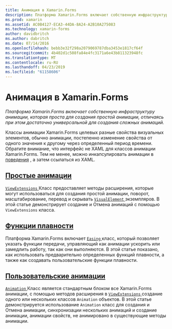 ```yaml
---
title: Анимация в Xamarin.Forms
description: Платформа Xamarin.Forms включает собственную инфраструктуру анимации, которая проста для создания простой анимации, отличаясь при этом достаточно универсальной для создания сложных анимаций.
ms.prod: xamarin
ms.assetid: AC0B4127-ECA3-44DA-8A24-A2B10A275083
ms.technology: xamarin-forms
author: davidbritch
ms.author: dabritch
ms.date: 07/14/2016
ms.openlocfilehash: bebb3e32f298a2079069787dba3453e1817cf64f
ms.sourcegitcommit: 4b402d1c508fa84e4fc3171a6e43b811323948fc
ms.translationtype: MT
ms.contentlocale: ru-RU
ms.lasthandoff: 04/23/2019
ms.locfileid: "61158606"
---
```

# <a name="animation-in-xamarinforms"></a>Анимация в Xamarin.Forms

_Платформа Xamarin.Forms включает собственную инфраструктуру анимации, которая проста для создания простой анимации, отличаясь при этом достаточно универсальной для создания сложных анимаций._

Классы анимации Xamarin.Forms целевых разные свойства визуальных элементов, обычно анимации, постепенно изменение свойства от одного значения к другому через определенный период времени. Обратите внимание, что интерфейс не XAML для классов анимации Xamarin.Forms. Тем не менее, можно инкапсулировать анимации в [поведения](~/xamarin-forms/app-fundamentals/behaviors/index.md) , а затем ссылаться из XAML.

## <a name="simple-animationssimplemd"></a>[Простые анимации](simple.md)

[ `ViewExtensions` ](xref:Xamarin.Forms.ViewExtensions) Класс предоставляет методы расширения, которые могут использоваться для создания простой анимации, поворот, масштабирование, перевод и скрывать [ `VisualElement` ](xref:Xamarin.Forms.VisualElement) экземпляров. В этой статье демонстрирует создание и Отмена анимаций с помощью `ViewExtensions` класса.

## <a name="easing-functionseasingmd"></a>[Функции плавности](easing.md)

Платформа Xamarin.Forms включает [ `Easing` ](xref:Xamarin.Forms.Easing) класс, который позволяет указать функции передачи, управляющий как анимации ускорить или замедлить работу, так как они выполняются. В этой статье показано, как использовать предварительно определенных функций плавности, а также как создавать пользовательские функции плавности.

## <a name="custom-animationscustommd"></a>[Пользовательские анимации](custom.md)

[ `Animation` ](xref:Xamarin.Forms.Animation) Класс является стандартным блоком все Xamarin.Forms анимации, с помощью методов расширения в [ `ViewExtensions` ](xref:Xamarin.Forms.ViewExtensions) создание одного или нескольких классов `Animation` объектов. В этой статье демонстрируется использование `Animation` класс для создания и Отмена анимации, синхронизации нескольких анимаций и создание анимации, анимации свойств, не анимировано в существующие методы анимации.
